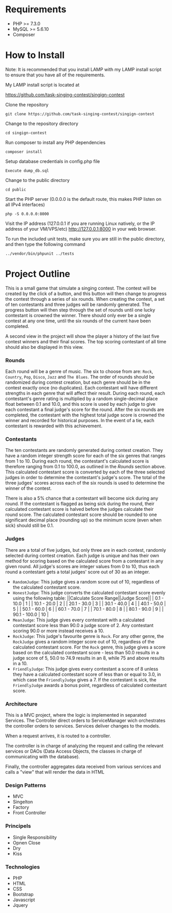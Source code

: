 # Requirements
* PHP >= 7.3.0
* MySQL >= 5.6.10
* Composer

# How to Install
Note: It is recommended that you install LAMP with my LAMP install script to ensure that you have all of the requirements.

My LAMP install script is located at

https://github.com/task-singing-contest/singign-contest

Clone the repository

```
git clone https://github.com/task-singing-contest/singign-contest
```

Change to the repository directory

```
cd singign-contest
```

Run composer to install any PHP dependencies

```
composer install
```

Setup database credentials in config.php file

```
Execute dump_db.sql
```

Change to the public directory

```
cd public
```

Start the PHP server (0.0.0.0 is the default route, this makes PHP listen on all IPv4 interfaces)

```
php -S 0.0.0.0:8000
```

Visit the IP address (127.0.0.1 if you are running Linux natively, or the IP address of your VM/VPS/etc) http://127.0.0.1:8000 in your web browser.

To run the included unit tests, make sure you are still in the public directory, and then type the following command

```
../vendor/bin/phpunit ../tests
```

# Project Outline
This is a small game that simulate a singing contest. The contest will be created by the click of a button, and this button will then change to progress the contest through a series of six rounds. When creating the contest, a set of ten contestants and three judges will be randomly generated. The progress button will then step through the set of rounds until one lucky contestant is crowned the winner. There should only ever be a single contest at any one time, until the six rounds of the current have been completed.

A second view in the project will show the player a history of the last five contest winners and their final scores. The top scoring contestant of all time should also be displayed in this view.


### Rounds

Each round will be a genre of music. The six to choose from are: `Rock`, `Country`, `Pop`, `Disco`, `Jazz` and `The Blues`. The order of rounds should be randomized during contest creation, but each genre should be in the contest exactly once (no duplicates). Each contestant will have different strengths in each genre that will affect their result. During each round, each contestant's genre rating is multiplied by a random single-decimal place float between 0.1 and 10.0, and this score is used by each judge to give each contestant a final judge's score for the round. After the six rounds are completed, the contestant with the highest total judge score is crowned the winner and recorded for historical purposes. In the event of a tie, each contestant is rewarded with this achievement.

### Contestants

The ten contestants are randomly generated during contest creation. They have a random integer strength score for each of the six genres that ranges from 1 to 10. During each round, the contestant's calculated score is therefore ranging from 0.1 to 100.0, as outlined in the *Rounds* section above. This calculated contestant score is converted by each of the three selected judges in order to determine the contestant's judge's score. The total of the three judges' scores across each of the six rounds is used to determine the winner of the contest.

There is also a 5% chance that a contestant will become sick during any round. If the contestant is flagged as being sick during the round, their calculated contestant score is halved before the judges calculate their round score. The calculated contestant score should be rounded to one significant decimal place (rounding up) so the minimum score (even when sick) should still be 0.1.

### Judges

There are a total of five judges, but only three are in each contest, randomly selected during contest creation. Each judge is unique and has their own method for scoring based on the calculated score from a contestant in any given round. All judge's scores are integer values from 0 to 10, thus each round a contestant gets a total judges' score out of 30 as an integer.

- `RandomJudge`: This judge gives a random score out of 10, regardless of the calculated contestant score.
- `HonestJudge`: This judge converts the calculated contestant score evenly using the following table:
		||Calculate Score Range||Judge Score||
		|     0.1 - 10.0        |      1     |
		|    10.1 - 20.0        |      2     |
		|    20.1 - 30.0        |      3     |
		|    30.1 - 40.0        |      4     |
		|    40.1 - 50.0        |      5     |
		|    50.1 - 60.0        |      6     |
		|    60.1 - 70.0        |      7     |
		|    70.1 - 80.0        |      8     |
		|    80.1 - 90.0        |      9     |
		|    90.1 - 100.0       |     10     |
- `MeanJudge`: This judge gives every contestant with a calculated contestant score less than 90.0 a judge score of 2. Any contestant scoring 90.0 or more instead receives a 10.
- `RockJudge`: This judge's favourite genre is `Rock`. For any other genre, the `RockJudge` gives a random integer score out of 10, regardless of the calculated contestant score. For the `Rock` genre, this judge gives a score based on the calculated contestant score - less than 50.0 results in a judge score of 5, 50.0 to 74.9 results in an 8, while 75 and above results in a 10.
- `FriendlyJudge`: This judge gives every contestant a score of 8 unless they have a calculated contestant score of less than or equal to 3.0, in which case the `FriendlyJudge` gives a 7. If the contestant is sick, the `FriendlyJudge` awards a bonus point, regardless of calculated contestant score.


### Architecture

This is a MVC project, where the logic is implemented in separated Services. The Controller direct orders to ServiceManager wich orchestrates the controller orders to services. Services deliver changes to the models.

When a request arrives, it is routed to a controller.

The controller is in charge of analyzing the request and calling the relevant services or DAOs (Data Access Objects, the classes in charge of communicating with the database).

Finally, the controller aggregates data received from various services and calls a "view" that will render the data in HTML

### Design Patterns
- MVC
- Singelton
- Factory
- Front Controller


### Principels
- Single Responsibility
- Opnen Close
- Dry
- Kiss


### Technologies
- PHP
- HTML
- CSS
- Bootstrap
- Javascript
- Jquery
